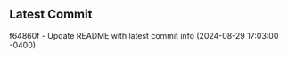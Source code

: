 
## Latest Commit
f64860f - Update README with latest commit info (2024-08-29 17:03:00 -0400) <Yunxi-Zhou>
